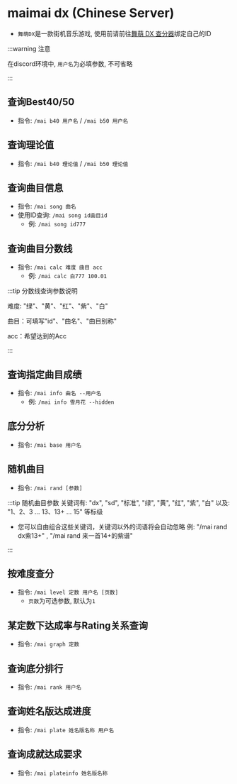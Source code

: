 # maimai dx (Chinese Server)

- `舞萌DX`是一款街机音乐游戏, 使用前请前往[舞萌 DX 查分器](https://www.diving-fish.com/maimaidx/prober/)绑定自己的ID

:::warning 注意

在discord环境中, `用户名`为必填参数, 不可省略

:::



## 查询Best40/50

- 指令: `/mai b40 用户名` / `/mai b50 用户名`



## 查询理论值

- 指令: `/mai b40 理论值` / `/mai b50 理论值`



## 查询曲目信息

- 指令: `/mai song 曲名`
- 使用ID查询: `/mai song id曲目id` 
  - 例: `/mai song id777`



## 查询曲目分数线

- 指令: `/mai calc 难度 曲目 acc` 
  - 例: `/mai calc 白777 100.01`

:::tip 分数线查询参数说明

难度: "绿"、"黄"、"红"、"紫"、"白" 

曲目：可填写"id"、"曲名"、"曲目别称" 

acc：希望达到的Acc

:::



## 查询指定曲目成绩

- 指令: `/mai info 曲名 --用户名`
  - 例: `/mai info 雪月花 --hidden`



## 底分分析

- 指令: `/mai base 用户名`



## 随机曲目

- 指令: `/mai rand [参数]`

:::tip 随机曲目参数
关键词有: "dx", "sd", "标准", "绿", "黄", "红", "紫", "白"
以及: "1、2、3 ... 13、13+ ... 15" 等标级

 - 您可以自由组合这些关键词，关键词以外的词语将会自动忽略
例: "/mai rand dx紫13+" , "/mai rand 来一首14+的紫谱"

:::



## 按难度查分

- 指令: `/mai level 定数 用户名 [页数]`
  - `页数`为可选参数, 默认为`1`




## 某定数下达成率与Rating关系查询

- 指令: `/mai graph 定数`



## 查询底分排行

- 指令: `/mai rank 用户名`



## 查询姓名版达成进度

- 指令: `/mai plate 姓名版名称 用户名`



## 查询成就达成要求

- 指令: `/mai plateinfo 姓名版名称`